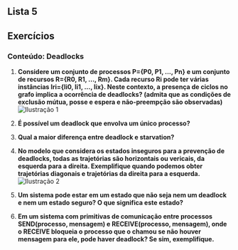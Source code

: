 ## Lista 5
## Exercícios

### Conteúdo: Deadlocks

1. **Considere um conjunto de processos P={P0, P1, ..., Pn} e um conjunto de recursos R={R0, R1, ..., Rm}. Cada recurso Ri pode ter várias instâncias Iri={Ii0, Ii1, ..., Iix}. Neste contexto, a presença de ciclos no grafo implica a ocorrência de deadlocks? (admita que as condições de exclusão mútua, posse e espera e não-preempção são observadas)**<br/>
![Ilustração 1](1.png)

2. **É possível um deadlock que envolva um único processo?**<br/>

3. **Qual a maior diferença entre deadlock e starvation?**<br/>

4. **No modelo que considera os estados inseguros para a prevenção de deadlocks, todas as trajetórias são horizontais ou vericais, da esquerda para a direita. Exemplifique quando podemos obter trajetórias diagonais e trajetórias da direita para a esquerda.**<br/>
![Ilustração 2](4.png)

5. **Um sistema pode estar em um estado que não seja nem um deadlock e nem um estado seguro? O que significa este estado?**<br/>

6. **Em um sistema com primitivas de comunicação entre processos SEND(processo, mensagem) e RECEIVE(processo, mensagem), onde o RECEIVE bloqueia o processo que o chamou se não houver mensagem para ele, pode haver deadlock? Se sim, exemplifique.**<br/>
